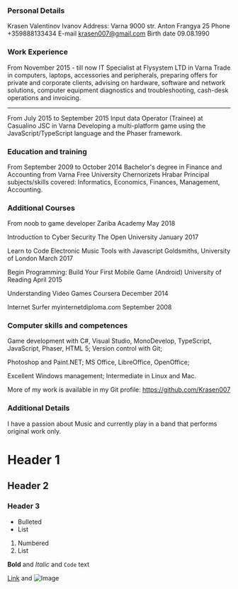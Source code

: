 ### Personal Details	
 
Krasen Valentinov Ivanov
Address: Varna 9000 str. Anton Frangya 25
Phone	+359888133434
E-mail	krasen007@gmail.com
Birth date	09.08.1990

### Work Experience

From November 2015 - till now
IT Specialist at Flysystem LTD in Varna
Trade in computers, laptops, accessories and peripherals, preparing offers for private and corporate clients, advising on hardware, software and network solutions, computer equipment diagnostics and troubleshooting, cash-desk operations and invoicing.

***

From July 2015 to September 2015
Input data Operator (Trainee) at Casualino JSC in Varna
Developing a multi-platform game using the JavaScript/TypeScript language and the Phaser framework.

### Education and training	 
From September 2009 to October 2014
Bachelor's degree in Finance and Accounting from Varna Free University Chernorizets Hrabar
Principal subjects/skills covered:	Informatics, Economics, Finances, Management, Accounting.

### Additional Courses	
From noob to game developer
Zariba Academy
May 2018

Introduction to Cyber Security
The Open University
January 2017

Learn to Code Electronic Music Tools with Javascript
Goldsmiths, University of London
March 2017

Begin Programming: Build Your First Mobile Game (Android)
University of Reading
April 2015

Understanding Video Games
Coursera
December 2014

Internet Surfer
myinternetdiploma.com
September 2008

### Computer skills and competences	
Game development with C#, Visual Studio, MonoDevelop, TypeScript, JavaScript, Phaser, HTML 5;
Version control with Git;

Photoshop and Paint.NET;
MS Office, LibreOffice, OpenOffice;

Excellent Windows management;
Intermediate in Linux and Mac.

More of my work is available in my Git profile:
https://github.com/Krasen007

### Additional Details
I have a passion about Music and currently play in a band that performs original work only.


# Header 1
## Header 2
### Header 3

- Bulleted
- List

1. Numbered
2. List

**Bold** and _Italic_ and `Code` text

[Link](url) and ![Image](src)
```


